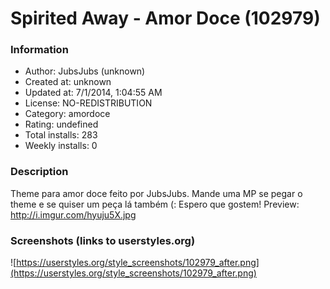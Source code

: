 # Spirited Away - Amor Doce (102979)

### Information
- Author: JubsJubs (unknown)
- Created at: unknown
- Updated at: 7/1/2014, 1:04:55 AM
- License: NO-REDISTRIBUTION
- Category: amordoce
- Rating: undefined
- Total installs: 283
- Weekly installs: 0


### Description
Theme para amor doce feito por JubsJubs. Mande uma MP se pegar o theme e se quiser um peça lá também (: Espero que gostem!
Preview: http://i.imgur.com/hyuju5X.jpg


### Screenshots (links to userstyles.org)
![https://userstyles.org/style_screenshots/102979_after.png](https://userstyles.org/style_screenshots/102979_after.png)


